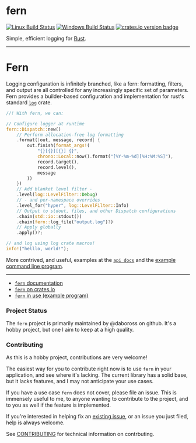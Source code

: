 fern
====
[![Linux Build Status][travis-image]][travis-builds]
[![Windows Build Status][appveyor-image]][appveyor-builds]
[![crates.io version badge][cratesio-badge]][fern-crate]

Simple, efficient logging for [Rust].

---

Fern
====

Logging configuration is infinitely branched, like a fern: formatting, filters, and output are all controlled for any increasingly specific set of parameters. Fern provides a builder-based configuration and implementation for rust's standard [`log`] crate.

```rust
//! With fern, we can:

// Configure logger at runtime
fern::Dispatch::new()
    // Perform allocation-free log formatting
    .format(|out, message, record| {
        out.finish(format_args!(
            "{}[{}][{}] {}",
            chrono::Local::now().format("[%Y-%m-%d][%H:%M:%S]"),
            record.target(),
            record.level(),
            message
        ))
    })
    // Add blanket level filter -
    .level(log::LevelFilter::Debug)
    // - and per-namespace overrides
    .level_for("hyper", log::LevelFilter::Info)
    // Output to stdout, files, and other Dispatch configurations
    .chain(std::io::stdout())
    .chain(fern::log_file("output.log")?)
    // Apply globally
    .apply()?;

// and log using log crate macros!
info!("helllo, world!");
```

More contrived, and useful, examples at the [`api docs`][fern-docs] and the [example command line program][fern-example].

---

- [`fern` documentation][fern-docs]
- [`fern` on crates.io][fern-crate]
- [`fern` in use (example program)][fern-example]

### Project Status

The `fern` project is primarily maintained by @daboross on github. It's a hobby project, but one I aim to keep at a high quality.

### Contributing

As this is a hobby project, contributions are very welcome!

The easiest way for you to contribute right now is to use `fern` in your application, and see where it's lacking. The current library has a solid base, but it lacks features, and I may not anticipate your use cases.

If you have a use case `fern` does not cover, please file an issue. This is immensely useful to me, to anyone wanting to contribute to the project, and to you as well if the feature is implemented.

If you're interested in helping fix an [existing issue](https://github.com/daboross/fern/issues), or an issue you just filed, help is always welcome.

See [CONTRIBUTING](./CONTRIBUTING.md) for technical information on contrbuting.

[Rust]: https://www.rust-lang.org/
[travis-image]: https://travis-ci.org/daboross/fern.svg?branch=master
[travis-builds]: https://travis-ci.org/daboross/fern
[appveyor-image]: https://ci.appveyor.com/api/projects/status/github/daboross/fern?branch=master&svg=true
[appveyor-builds]: https://ci.appveyor.com/project/daboross/fern
[cratesio-badge]: http://meritbadge.herokuapp.com/fern
[fern-docs]: https://docs.rs/fern/
[fern-crate]: https://crates.io/crates/fern
[fern-example]: https://github.com/daboross/fern/tree/master/examples/cmd-program.rs
[`log`]: https://github.com/rust-lang-nursery/log
